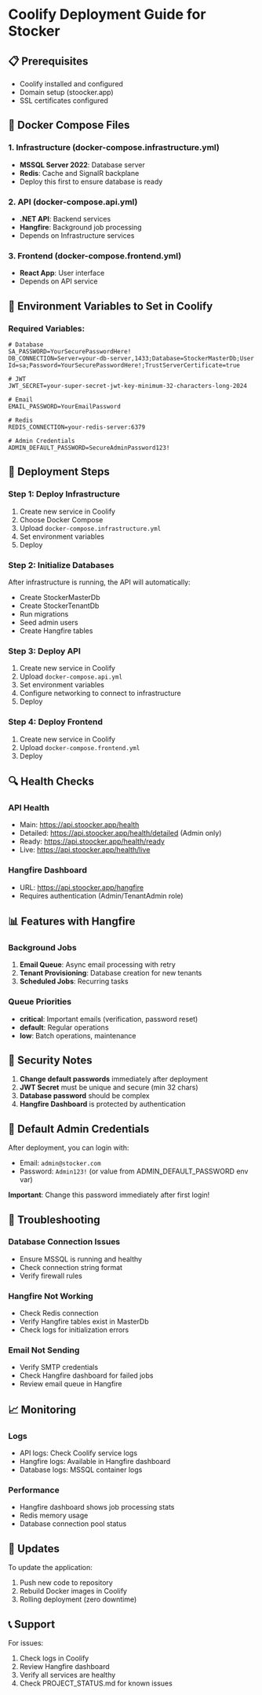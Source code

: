 # Coolify Deployment Guide for Stocker

## 📋 Prerequisites
- Coolify installed and configured
- Domain setup (stoocker.app)
- SSL certificates configured

## 🐳 Docker Compose Files

### 1. Infrastructure (docker-compose.infrastructure.yml)
- **MSSQL Server 2022**: Database server
- **Redis**: Cache and SignalR backplane
- Deploy this first to ensure database is ready

### 2. API (docker-compose.api.yml)
- **.NET API**: Backend services
- **Hangfire**: Background job processing
- Depends on Infrastructure services

### 3. Frontend (docker-compose.frontend.yml)
- **React App**: User interface
- Depends on API service

## 🔧 Environment Variables to Set in Coolify

### Required Variables:
```env
# Database
SA_PASSWORD=YourSecurePasswordHere!
DB_CONNECTION=Server=your-db-server,1433;Database=StockerMasterDb;User Id=sa;Password=YourSecurePasswordHere!;TrustServerCertificate=true

# JWT
JWT_SECRET=your-super-secret-jwt-key-minimum-32-characters-long-2024

# Email
EMAIL_PASSWORD=YourEmailPassword

# Redis
REDIS_CONNECTION=your-redis-server:6379

# Admin Credentials
ADMIN_DEFAULT_PASSWORD=SecureAdminPassword123!
```

## 🚀 Deployment Steps

### Step 1: Deploy Infrastructure
1. Create new service in Coolify
2. Choose Docker Compose
3. Upload `docker-compose.infrastructure.yml`
4. Set environment variables
5. Deploy

### Step 2: Initialize Databases
After infrastructure is running, the API will automatically:
- Create StockerMasterDb
- Create StockerTenantDb
- Run migrations
- Seed admin users
- Create Hangfire tables

### Step 3: Deploy API
1. Create new service in Coolify
2. Upload `docker-compose.api.yml`
3. Set environment variables
4. Configure networking to connect to infrastructure
5. Deploy

### Step 4: Deploy Frontend
1. Create new service in Coolify
2. Upload `docker-compose.frontend.yml`
3. Deploy

## 🔍 Health Checks

### API Health
- Main: https://api.stoocker.app/health
- Detailed: https://api.stoocker.app/health/detailed (Admin only)
- Ready: https://api.stoocker.app/health/ready
- Live: https://api.stoocker.app/health/live

### Hangfire Dashboard
- URL: https://api.stoocker.app/hangfire
- Requires authentication (Admin/TenantAdmin role)

## 📊 Features with Hangfire

### Background Jobs
1. **Email Queue**: Async email processing with retry
2. **Tenant Provisioning**: Database creation for new tenants
3. **Scheduled Jobs**: Recurring tasks

### Queue Priorities
- **critical**: Important emails (verification, password reset)
- **default**: Regular operations
- **low**: Batch operations, maintenance

## 🔐 Security Notes

1. **Change default passwords** immediately after deployment
2. **JWT Secret** must be unique and secure (min 32 chars)
3. **Database password** should be complex
4. **Hangfire Dashboard** is protected by authentication

## 📝 Default Admin Credentials

After deployment, you can login with:
- Email: `admin@stocker.com`
- Password: `Admin123!` (or value from ADMIN_DEFAULT_PASSWORD env var)

**Important**: Change this password immediately after first login!

## 🐛 Troubleshooting

### Database Connection Issues
- Ensure MSSQL is running and healthy
- Check connection string format
- Verify firewall rules

### Hangfire Not Working
- Check Redis connection
- Verify Hangfire tables exist in MasterDb
- Check logs for initialization errors

### Email Not Sending
- Verify SMTP credentials
- Check Hangfire dashboard for failed jobs
- Review email queue in Hangfire

## 📈 Monitoring

### Logs
- API logs: Check Coolify service logs
- Hangfire logs: Available in Hangfire dashboard
- Database logs: MSSQL container logs

### Performance
- Hangfire dashboard shows job processing stats
- Redis memory usage
- Database connection pool status

## 🔄 Updates

To update the application:
1. Push new code to repository
2. Rebuild Docker images in Coolify
3. Rolling deployment (zero downtime)

## 📞 Support

For issues:
1. Check logs in Coolify
2. Review Hangfire dashboard
3. Verify all services are healthy
4. Check PROJECT_STATUS.md for known issues
